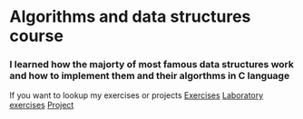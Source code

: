 # Algorithms and data structures course

### I learned how the majorty of most famous data structures work and how to implement them and their algorthms in C language

If you want to lookup my exercises or projects
[Exercises](exercises.md)
[Laboratory exercises](lab_exercises.md)
[Project](projects.md)
